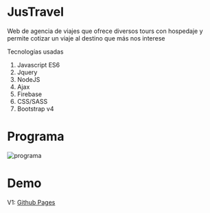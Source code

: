 JusTravel
===

Web de agencia de viajes que ofrece diversos tours con hospedaje y permite cotizar un viaje al destino que más nos interese

Tecnologías usadas

1. Javascript ES6
2. Jquery
3. NodeJS
4. Ajax
5. Firebase
6. CSS/SASS
7. Bootstrap v4

Programa
===
![programa](https://user-images.githubusercontent.com/33109218/106369566-5c6b1100-6331-11eb-8e56-96493a8444ce.png)


Demo
===
V1:
[Github Pages](https://torrescereno.github.io/js-coder-tour-app/)